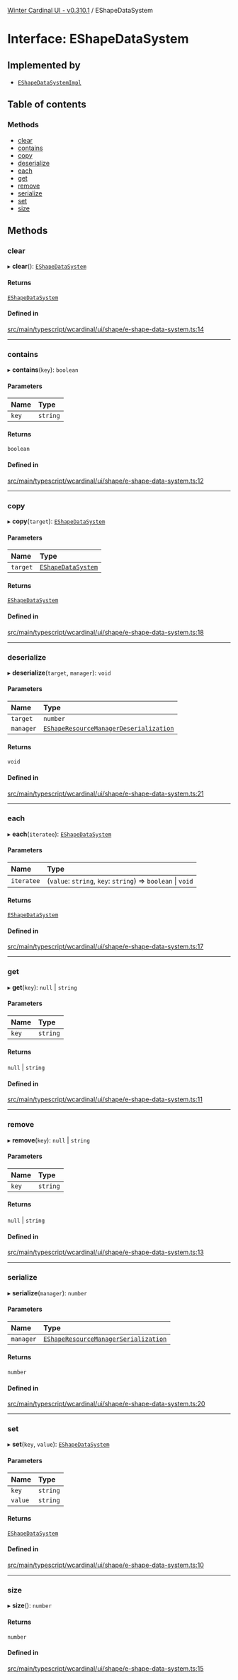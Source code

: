 [Winter Cardinal UI - v0.310.1](../index.md) / EShapeDataSystem

# Interface: EShapeDataSystem

## Implemented by

- [`EShapeDataSystemImpl`](../classes/EShapeDataSystemImpl.md)

## Table of contents

### Methods

- [clear](EShapeDataSystem.md#clear)
- [contains](EShapeDataSystem.md#contains)
- [copy](EShapeDataSystem.md#copy)
- [deserialize](EShapeDataSystem.md#deserialize)
- [each](EShapeDataSystem.md#each)
- [get](EShapeDataSystem.md#get)
- [remove](EShapeDataSystem.md#remove)
- [serialize](EShapeDataSystem.md#serialize)
- [set](EShapeDataSystem.md#set)
- [size](EShapeDataSystem.md#size)

## Methods

### clear

▸ **clear**(): [`EShapeDataSystem`](EShapeDataSystem.md)

#### Returns

[`EShapeDataSystem`](EShapeDataSystem.md)

#### Defined in

[src/main/typescript/wcardinal/ui/shape/e-shape-data-system.ts:14](https://github.com/winter-cardinal/winter-cardinal-ui/blob/v0.310.1/src/main/typescript/wcardinal/ui/shape/e-shape-data-system.ts#L14)

___

### contains

▸ **contains**(`key`): `boolean`

#### Parameters

| Name | Type |
| :------ | :------ |
| `key` | `string` |

#### Returns

`boolean`

#### Defined in

[src/main/typescript/wcardinal/ui/shape/e-shape-data-system.ts:12](https://github.com/winter-cardinal/winter-cardinal-ui/blob/v0.310.1/src/main/typescript/wcardinal/ui/shape/e-shape-data-system.ts#L12)

___

### copy

▸ **copy**(`target`): [`EShapeDataSystem`](EShapeDataSystem.md)

#### Parameters

| Name | Type |
| :------ | :------ |
| `target` | [`EShapeDataSystem`](EShapeDataSystem.md) |

#### Returns

[`EShapeDataSystem`](EShapeDataSystem.md)

#### Defined in

[src/main/typescript/wcardinal/ui/shape/e-shape-data-system.ts:18](https://github.com/winter-cardinal/winter-cardinal-ui/blob/v0.310.1/src/main/typescript/wcardinal/ui/shape/e-shape-data-system.ts#L18)

___

### deserialize

▸ **deserialize**(`target`, `manager`): `void`

#### Parameters

| Name | Type |
| :------ | :------ |
| `target` | `number` |
| `manager` | [`EShapeResourceManagerDeserialization`](../classes/EShapeResourceManagerDeserialization.md) |

#### Returns

`void`

#### Defined in

[src/main/typescript/wcardinal/ui/shape/e-shape-data-system.ts:21](https://github.com/winter-cardinal/winter-cardinal-ui/blob/v0.310.1/src/main/typescript/wcardinal/ui/shape/e-shape-data-system.ts#L21)

___

### each

▸ **each**(`iteratee`): [`EShapeDataSystem`](EShapeDataSystem.md)

#### Parameters

| Name | Type |
| :------ | :------ |
| `iteratee` | (`value`: `string`, `key`: `string`) => `boolean` \| `void` |

#### Returns

[`EShapeDataSystem`](EShapeDataSystem.md)

#### Defined in

[src/main/typescript/wcardinal/ui/shape/e-shape-data-system.ts:17](https://github.com/winter-cardinal/winter-cardinal-ui/blob/v0.310.1/src/main/typescript/wcardinal/ui/shape/e-shape-data-system.ts#L17)

___

### get

▸ **get**(`key`): ``null`` \| `string`

#### Parameters

| Name | Type |
| :------ | :------ |
| `key` | `string` |

#### Returns

``null`` \| `string`

#### Defined in

[src/main/typescript/wcardinal/ui/shape/e-shape-data-system.ts:11](https://github.com/winter-cardinal/winter-cardinal-ui/blob/v0.310.1/src/main/typescript/wcardinal/ui/shape/e-shape-data-system.ts#L11)

___

### remove

▸ **remove**(`key`): ``null`` \| `string`

#### Parameters

| Name | Type |
| :------ | :------ |
| `key` | `string` |

#### Returns

``null`` \| `string`

#### Defined in

[src/main/typescript/wcardinal/ui/shape/e-shape-data-system.ts:13](https://github.com/winter-cardinal/winter-cardinal-ui/blob/v0.310.1/src/main/typescript/wcardinal/ui/shape/e-shape-data-system.ts#L13)

___

### serialize

▸ **serialize**(`manager`): `number`

#### Parameters

| Name | Type |
| :------ | :------ |
| `manager` | [`EShapeResourceManagerSerialization`](../classes/EShapeResourceManagerSerialization.md) |

#### Returns

`number`

#### Defined in

[src/main/typescript/wcardinal/ui/shape/e-shape-data-system.ts:20](https://github.com/winter-cardinal/winter-cardinal-ui/blob/v0.310.1/src/main/typescript/wcardinal/ui/shape/e-shape-data-system.ts#L20)

___

### set

▸ **set**(`key`, `value`): [`EShapeDataSystem`](EShapeDataSystem.md)

#### Parameters

| Name | Type |
| :------ | :------ |
| `key` | `string` |
| `value` | `string` |

#### Returns

[`EShapeDataSystem`](EShapeDataSystem.md)

#### Defined in

[src/main/typescript/wcardinal/ui/shape/e-shape-data-system.ts:10](https://github.com/winter-cardinal/winter-cardinal-ui/blob/v0.310.1/src/main/typescript/wcardinal/ui/shape/e-shape-data-system.ts#L10)

___

### size

▸ **size**(): `number`

#### Returns

`number`

#### Defined in

[src/main/typescript/wcardinal/ui/shape/e-shape-data-system.ts:15](https://github.com/winter-cardinal/winter-cardinal-ui/blob/v0.310.1/src/main/typescript/wcardinal/ui/shape/e-shape-data-system.ts#L15)
